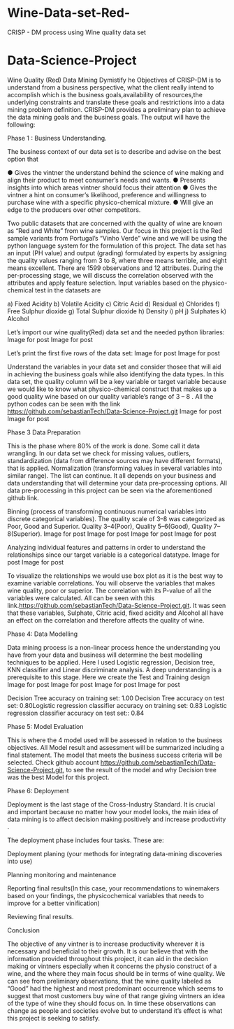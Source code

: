 # Wine-Data-set-Red-
CRISP - DM process using Wine quality data set
# Data-Science-Project
Wine Quality (Red) Data Mining Dymistify
he Objectives of CRISP-DM is to understand from a business perspective, what the client really intend to accomplish which is the business goals,availability of resources,the underlying constraints and translate these goals and restrictions into a data mining problem definition. CRISP-DM provides a preliminary plan to achieve the data mining goals and the business goals. The output will have the following:


Phase 1 : Business Understanding.


The business context of our data set is to describe and advise on the best option that

● Gives the vintner the understand behind the science of wine making and align their product to meet consumer’s needs and wants.
● Presents insights into which areas vintner should focus their attention
● Gives the vintner a hint on consumer’s likelihood, preference and willingness to purchase wine with a specific physico-chemical mixture.
● Will give an edge to the producers over other competitors.

Two public datasets that are concerned with the quality of wine are known as “Red and White” from wine samples. Our focus in this project is the Red sample variants from Portugal’s “Vinho Verde” wine and we will be using the python language system for the formulation of this project. The data set has an input (PH value) and output (grading) formulated by experts by assigning the quality values ranging from 3 to 8, where three means terrible, and eight means excellent. There are 1599 observations and 12 attributes. During the per-processing stage, we will discuss the correlation observed with the attributes and apply feature selection. Input variables based on the physico-chemical test in the datasets are

a) Fixed Acidity b) Volatile Acidity c) Citric Acid d) Residual e) Chlorides f) Free Sulphur dioxide g) Total Sulphur dioxide h) Density i) pH j) Sulphates k) Alcohol

Let’s import our wine quality(Red) data set and the needed python libraries:
Image for post
Image for post

Let’s print the first five rows of the data set:
Image for post
Image for post

Understand the variables in your data set and consider thosee that will aid in achieving the business goals while also identifying the data types. In this data set, the quality column will be a key variable or target variable because we would like to know what physico-chemical construct that makes up a good quality wine based on our quality variable’s range of 3 – 8 . All the python codes can be seen with the link https://github.com/sebastianTech/Data-Science-Project.git
Image for post
Image for post

Phase 3 Data Preparation

This is the phase where 80% of the work is done. Some call it data wrangling. In our data set we check for missing values, outliers, standardization (data from difference sources may have different formats), that is applied. Normalization (transforming values in several variables into similar range). The list can continue. It all depends on your business and data understanding that will determine your data pre-processing options. All data pre-processing in this project can be seen via the aforementioned github link.

Binning (process of transforming continuous numerical variables into discrete categorical variables). The quality scale of 3–8 was categorized as Poor, Good and Superior. Quality 3–4(Poor), Quality 5–6(Good), Quality 7–8(Superior).
Image for post
Image for post
Image for post
Image for post

Analyzing individual features and patterns in order to understand the relationships since our target variable is a categorical datatype.
Image for post
Image for post

To visualize the relationships we would use box plot as it is the best way to examine variable correlations. You will observe the variables that makes wine quality, poor or superior. The correlation with its P-value of all the variables were calculated. All can be seen with this link.https://github.com/sebastianTech/Data-Science-Project.git. It was seen that these variables, Sulphate, Citric acid, fixed acidity and Alcohol all have an effect on the correlation and therefore affects the quality of wine.

Phase 4: Data Modelling

Data mining process is a non-linear process hence the understanding you have from your data and business will determine the best modelling techniques to be applied. Here I used Logistic regression, Decision tree, KNN classifier and Linear discriminate analysis. A deep understanding is a prerequisite to this stage. Here we create the Test and Training design
Image for post
Image for post
Image for post
Image for post

Decision Tree accuracy on training set: 1.00
 Decision Tree accuracy on test set: 0.80Logistic regression classifier accuracy on training set: 0.83
Logistic regression classifier accuracy on test set:: 0.84

Phase 5: Model Evaluation

This is where the 4 model used will be assessed in relation to the business objectives. All Model result and assessment will be summarized including a final statement. The model that meets the business success criteria will be selected. Check github account https://github.com/sebastianTech/Data-Science-Project.git, to see the result of the model and why Decision tree was the best Model for this project.

Phase 6: Deployment

Deployment is the last stage of the Cross-Industry Standard. It is crucial and important because no matter how your model looks, the main idea of data mining is to affect decision making positively and increase productivity .

The deployment phase includes four tasks. These are:

Deployment planing (your methods for integrating data-mining discoveries into use)

Planning monitoring and maintenance

Reporting final results(In this case, your recommendations to winemakers based on your findings, the physicochemical variables that needs to improve for a better vinification)

Reviewing final results.

Conclusion

The objective of any vintner is to increase productivity wherever it is necessary and beneficial to their growth. It is our believe that with the information provided throughout this project, it can aid in the decision making or vintners especially when it concerns the physio construct of a wine, and the where they main focus should be in terms of wine quality. We can see from preliminary observations, that the wine quality labeled as “Good” had the highest and most predominant occurrence which seems to suggest that most customers buy wine of that range giving vintners an idea of the type of wine they should focus on. In time these observations can change as people and societies evolve but to understand it’s effect is what this project is seeking to satisfy.

